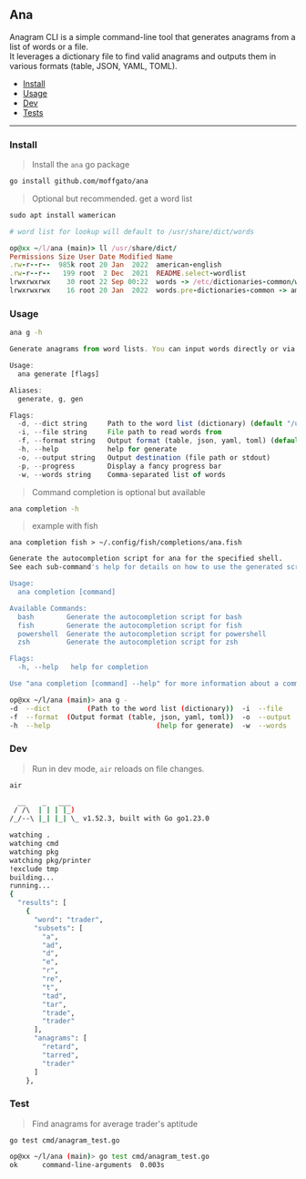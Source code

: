 ## Ana

Anagram CLI is a simple command-line tool that generates anagrams from a list of words or a file.   
It leverages a dictionary file to find valid anagrams and outputs them in various formats (table, JSON, YAML, TOML).   

- [Install](###install)
- [Usage](###usage)
- [Dev](###dev)
- [Tests](###tests)




---


### Install
> Install the `ana` go package
```bash
go install github.com/moffgato/ana
```
> Optional but recommended. get a word list
```rb
sudo apt install wamerican

# word list for lookup will default to /usr/share/dict/words

op@xx ~/l/ana (main)> ll /usr/share/dict/
Permissions Size User Date Modified Name
.rw-r--r--  985k root 20 Jan  2022  american-english
.rw-r--r--   199 root  2 Dec  2021  README.select-wordlist
lrwxrwxrwx    30 root 22 Sep 00:22  words -> /etc/dictionaries-common/words
lrwxrwxrwx    16 root 20 Jan  2022  words.pre-dictionaries-common -> american-english
```

### Usage

```bash
ana g -h
```
```ts
Generate anagrams from word lists. You can input words directly or via a file.

Usage:
  ana generate [flags]

Aliases:
  generate, g, gen

Flags:
  -d, --dict string     Path to the word list (dictionary) (default "/usr/share/dict/american-english")
  -i, --file string     File path to read words from
  -f, --format string   Output format (table, json, yaml, toml) (default "table")
  -h, --help            help for generate
  -o, --output string   Output destination (file path or stdout)
  -p, --progress        Display a fancy progress bar
  -w, --words string    Comma-separated list of words
```
> Command completion is optional but available
```bash
ana completion -h
```
> example with fish
```
ana completion fish > ~/.config/fish/completions/ana.fish
```

```bash
Generate the autocompletion script for ana for the specified shell.
See each sub-command's help for details on how to use the generated script.

Usage:
  ana completion [command]

Available Commands:
  bash        Generate the autocompletion script for bash
  fish        Generate the autocompletion script for fish
  powershell  Generate the autocompletion script for powershell
  zsh         Generate the autocompletion script for zsh

Flags:
  -h, --help   help for completion

Use "ana completion [command] --help" for more information about a command.
```
```bash
op@xx ~/l/ana (main)> ana g -
-d  --dict         (Path to the word list (dictionary))  -i  --file                (File path to read words from)
-f  --format  (Output format (table, json, yaml, toml))  -o  --output  (Output destination (file path or stdout))
-h  --help                          (help for generate)  -w  --words              (Comma-separated list of words)
```


### Dev
> Run in dev mode, `air` reloads on file changes.
```bash
air
```
```bash
  __    _   ___
 / /\  | | | |_)
/_/--\ |_| |_| \_ v1.52.3, built with Go go1.23.0

watching .
watching cmd
watching pkg
watching pkg/printer
!exclude tmp
building...
running...
{
  "results": [
    {
      "word": "trader",
      "subsets": [
        "a",
        "ad",
        "d",
        "e",
        "r",
        "re",
        "t",
        "tad",
        "tar",
        "trade",
        "trader"
      ],
      "anagrams": [
        "retard",
        "tarred",
        "trader"
      ]
    },
```


### Test
> Find anagrams for average trader's aptitude
```
go test cmd/anagram_test.go
```

```bash
op@xx ~/l/ana (main)> go test cmd/anagram_test.go
ok      command-line-arguments  0.003s
```

